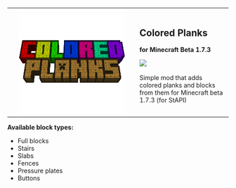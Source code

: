 <table  align="center">
	<tbody>
		<tr>
			<td width="280px" style="text-align: center;"><img src="src/main/resources/assets/coloredplanks/icon.png" alt="" style="width:240px;image-rendering: pixelated;"/></td>		
			<td>
				<h2 align="left">Colored Planks</h2>
				<p><b>for Minecraft Beta 1.7.3</b></p>
				<a href="https://jitpack.io/#paulevsGitch/ColoredPlanks"><img src="https://jitpack.io/v/paulevsGitch/ColoredPlanks.svg"></a>
				<p>Simple mod that adds colored planks and blocks from them for Minecraft beta 1.7.3 (for StAPI)</p>
			</td>		
		</tr>
	</tbody>
</table>

**Available block types:**
- Full blocks
- Stairs
- Slabs
- Fences
- Pressure plates
- Buttons